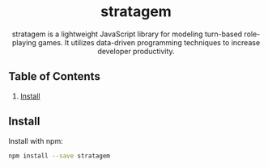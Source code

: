 <div align="center">
  <h1>stratagem</h1>
  <p>stratagem is a lightweight JavaScript library for modeling turn-based role-playing games. It utilizes data-driven programming techniques to increase developer productivity.</p>
</div>

## Table of Contents
1. [Install](#install)
## Install
Install with npm:
```bash
npm install --save stratagem
```
